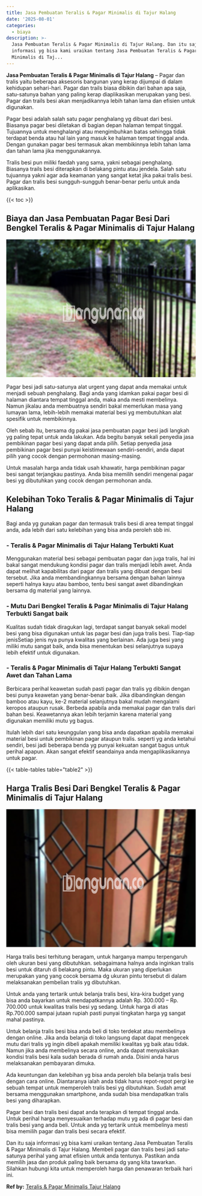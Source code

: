 ```yaml
---
title: Jasa Pembuatan Teralis & Pagar Minimalis di Tajur Halang
date: '2025-08-01'
categories:
  - biaya
description: >-
  Jasa Pembuatan Teralis & Pagar Minimalis di Tajur Halang. Dan itu saja
  informasi yg bisa kami uraikan tentang Jasa Pembuatan Teralis & Pagar
  Minimalis di Taj...
---
```


**Jasa Pembuatan Teralis & Pagar Minimalis di Tajur Halang** – Pagar dan tralis yaitu beberapa aksesoris bangunan yang kerap dijumpai di dalam kehidupan sehari-hari. Pagar dan trails biasa dibikin dari bahan apa saja, satu-satunya bahan yang paling kerap diaplikasikan merupakan yang besi. Pagar dan trails besi akan menjadikannya lebih tahan lama dan efisien untuk digunakan.

Pagar besi adalah salah satu pagar penghalang yg dibuat dari besi. Biasanya pagar besi diletakan di bagian depan halaman tempat tinggal. Tujuannya untuk menghalangi atau mengimbuhkan batas sehingga tidak terdapat benda atau hal lain yang masuk ke halaman tempat tinggal anda. Dengan gunakan pagar besi termasuk akan membikinnya lebih tahan lama dan tahan lama jika menggunakannya.

Tralis besi pun miliki faedah yang sama, yakni sebagai penghalang. Biasanya trails besi diterapkan di belakang pintu atau jendela. Salah satu tujuannya yakni agar ada keamanan yang sangat ketat jika pakai tralis besi. Pagar dan tralis besi sungguh-sungguh benar-benar perlu untuk anda aplikasikan.

{{< toc >}}

## Biaya dan Jasa Pembuatan Pagar Besi Dari Bengkel Teralis & Pagar Minimalis di Tajur Halang

![Jasa Pembuatan Teralis & Pagar Minimalis di Tajur Halang](/images/pagar-minimalis-murah-57.png)

Pagar besi jadi satu-satunya alat urgent yang dapat anda memakai untuk menjadi sebuah penghalang. Bagi anda yang idamkan pakai pagar besi di halaman diantara tempat tinggal anda, maka anda mesti membelinya. Namun jikalau anda membuatnya sendiri bakal memerlukan masa yang lumayan lama, lebih-lebih memakai material besi yg membutuhkan alat spesifik untuk membikinnya.

Oleh sebab itu, bersama dg pakai jasa pembuatan pagar besi jadi langkah yg paling tepat untuk anda lakukan. Ada begitu banyak sekali penyedia jasa pembikinan pagar besi yang dapat anda pilih. Setiap penyedia jasa pembikinan pagar besi punyai keistimewaan sendiri-sendiri, anda dapat pilih yang cocok dengan permohonan masing-masing.

Untuk masalah harga anda tidak usah khawatir, harga pembikinan pagar besi sangat terjangkau pastinya. Anda bisa memilih sendiri mengenai pagar besi yg dibutuhkan yang cocok dengan permohonan anda.

## Kelebihan Toko Teralis & Pagar Minimalis di Tajur Halang

Bagi anda yg gunakan pagar dan termasuk tralis besi di area tempat tinggal anda, ada lebih dari satu kelebihan yang bisa anda peroleh sbb ini.

### \- Teralis & Pagar Minimalis di Tajur Halang Terbukti Kuat

Menggunakan material besi sebagai pembuatan pagar dan juga tralis, hal ini bakal sangat mendukung kondisi pagar dan tralis menjadi lebih awet. Anda dapat melihat kapabilitas dari pagar dan tralis yang dibuat dengan besi tersebut. Jika anda membandingkannya bersama dengan bahan lainnya seperti halnya kayu atau bamboo, tentu besi sangat awet dibandingkan bersama dg material yang lainnya.

### \- Mutu Dari Bengkel Teralis & Pagar Minimalis di Tajur Halang Terbukti Sangat baik

Kualitas sudah tidak diragukan lagi, terdapat sangat banyak sekali model besi yang bisa digunakan untuk las pagar besi dan juga tralis besi. Tiap-tiap jenisSetiap jenis nya punya kwalitas yang berlainan. Ada juga besi yang miliki mutu sangat baik, anda bisa menentukan besi selanjutnya supaya lebih efektif untuk digunakan.

### \- Teralis & Pagar Minimalis di Tajur Halang Terbukti Sangat Awet dan Tahan Lama

Berbicara perihal keawetan sudah pasti pagar dan tralis yg dibikin dengan besi punya keawetan yang benar-benar baik. Jika dibandingkan dengan bamboo atau kayu, ke-2 material selanjutnya bakal mudah mengalami keropos ataupun rusak. Berbeda apabila anda memakai pagar dan tralis dari bahan besi. Keawetannya akan lebih terjamin karena material yang digunakan memiliki mutu yg bagus.

Itulah lebih dari satu keunggulan yang bisa anda dapatkan apabila memakai material besi untuk pembikinan pagar ataupun tralis. seperti yg anda ketahui sendiri, besi jadi beberapa benda yg punyai kekuatan sangat bagus untuk perihal apapun. Akan sangat efektif seandainya anda mengaplikasikannya untuk pagar.

{{< table-tables table="table2" >}}

## Harga Tralis Besi Dari Bengkel Teralis & Pagar Minimalis di Tajur Halang

![Jasa Pembuatan Teralis & Pagar Minimalis di Tajur Halang](/images/teralis-minimalis-murah-42.png)

Harga tralis besi terhitung beragam, untuk harganya mampu terpengaruh oleh ukuran besi yang dibutuhkan. sebagaimana halnya anda inginkan tralis besi untuk ditaruh di belakang pintu. Maka ukuran yang diperlukan merupakan yang yang cocok bersama dg ukuran pintu tersebut di dalam melaksanakan pembelian tralis yg dibutuhkan.

Untuk anda yang tertarik untuk belanja tralis besi, kira-kira budget yang bisa anda bayarkan untuk mendapatkannya adalah Rp. 300.000 – Rp. 700.000 untuk kwalitas tralis besi yg sedang. Untuk harga di atas Rp.700.000 sampai jutaan rupiah pasti punyai tingkatan harga yg sangat mahal pastinya.

Untuk belanja tralis besi bisa anda beli di toko terdekat atau membelinya dengan online. Jika anda belanja di toko langsung dapat dapat mengecek mutu dari tralis yg ingin dibeli apakah memiliki kwalitas yg baik atau tidak. Namun jika anda membelinya secara online, anda dapat menyaksikan kondisi tralis besi kala sudah berada di rumah anda. Disini anda harus melaksanakan pembayaran dimuka.

Ada keuntungan dan kelebihan yg bisa anda peroleh bila belanja tralis besi dengan cara online. Diantaranya ialah anda tidak harus repot-repot pergi ke sebuah tempat untuk memperoleh tralis besi yg dibutuhkan. Sudah amat bersama menggunakan smartphone, anda sudah bisa mendapatkan tralis besi yang diharapkan.

Pagar besi dan tralis besi dapat anda terapkan di tempat tinggal anda. Untuk perihal harga menyesuaikan terhadap mutu yg ada di pagar besi dan tralis besi yang anda beli. Untuk anda yg tertarik untuk membelinya mesti bisa memilih pagar dan tralis besi secara efektif.

Dan itu saja informasi yg bisa kami uraikan tentang Jasa Pembuatan Teralis & Pagar Minimalis di Tajur Halang. Membeli pagar dan tralis besi jadi satu-satunya perihal yang amat efisien untuk anda tentunya. Pastikan anda memilih jasa dan produk paling baik bersama dg yang kita tawarkan. Silahkan hubungi kita untuk memperoleh harga dan penawaran terbaik hari ini.

**Ref by:** [Teralis & Pagar Minimalis Tajur Halang](https://id.wikipedia.org/wiki/Teralis)
